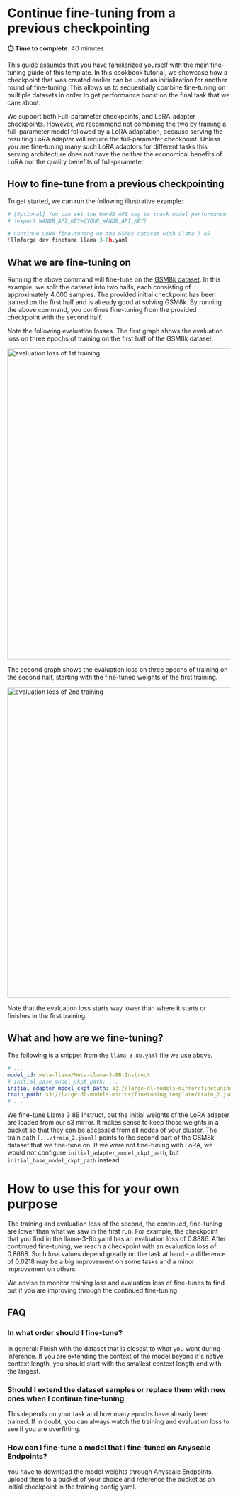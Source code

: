 # Continue fine-tuning from a previous checkpointing

**⏱️ Time to complete**: 40 minutes

This guide assumes that you have familiarized yourself with the main fine-tuning guide of this template.
In this cookbook tutorial, we showcase how a checkpoint that was created earlier can be used as initialization for another round of fine-tuning.
This allows us to sequentially combine fine-tuning on multiple datasets in order to get performance boost on the final task that we care about. 

We support both Full-parameter checkpoints, and LoRA-adapter checkpoints. However, we recommend not combining the two by training a full-parameter model followed by a LoRA adaptation, because serving the resulting LoRA adapter will require the full-parameter checkpoint. Unless you are fine-tuning many such LoRA adaptors for different tasks this serving architecture does not have the neither the economical benefits of LoRA nor the quality benefits of full-parameter.

## How to fine-tune from a previous checkpointing
To get started, we can run the following illustrative example:

```python
# [Optional] You can set the WandB API key to track model performance
# !export WANDB_API_KEY={YOUR_WANDB_API_KEY}

# Continue LoRA fine-tuning on the GSM8k dataset with Llama 3 8B
!llmforge dev finetune llama-3-8b.yaml
```

## What we are fine-tuning on

Running the above command will fine-tune on the [GSM8k dataset](https://huggingface.co/datasets/gsm8k). 
In this example, we split the dataset into two halfs, each consisting of approximately 4.000 samples.
The provided initial checkpoint has been trained on the first half and is already good at solving GSM8k. By running the above command, you continue fine-tuning from the provided checkpoint with the second half.

Note the following evaluation losses. The first graph shows the evaluation loss on three epochs of training on the first half of the GSM8k dataset.

<img src="https://raw.githubusercontent.com/anyscale/templates/main/templates/fine-tune-llm_v2/cookbooks/continue_from_checkpoint/../../assets/3epochs_1st_dataset.png" alt="evaluation loss of 1st training" width="700"/>

The second graph shows the evaluation loss on three epochs of training on the second half, starting with the fine-tuned weights of the first training.

<img src="https://raw.githubusercontent.com/anyscale/templates/main/templates/fine-tune-llm_v2/cookbooks/continue_from_checkpoint/../../assets/3epochs_2nd_dataset.png" alt="evaluation loss of 2nd training" width="700"/>

Note that the evaluation loss starts way lower than where it starts or finishes in the first training.

## What and how are we fine-tuning?

The following is a snippet from the `llama-3-8b.yaml` file we use above. 

```yaml
# ...
model_id: meta-llama/Meta-Llama-3-8B-Instruct
# initial_base_model_ckpt_path: ...
initial_adapter_model_ckpt_path: s3://large-dl-models-mirror/finetuning_template/continued_ft_gsm8k_checkpoint
train_path: s3://large-dl-models-mirror/finetuning_template/train_2.jsonl
# ...
```

We fine-tune Llama 3 8B Instruct, but the initial weights of the LoRA adapter are loaded from our s3 mirror.
It makes sense to keep those weights in a bucket so that they can be accessed from all nodes of your cluster.
The train path `(.../train_2.jsonl)` points to the second part of the GSM8k dataset that we fine-tune on.
If we were not fine-tuning with LoRA, we would not configure `initial_adapter_model_ckpt_path`, but `initial_base_model_ckpt_path` instead.

# How to use this for your own purpose

The training and evaluation loss of the second, the continued, fine-tuning are lower than what we saw in the first run.
For example, the checkpoint that you find in the llama-3-8b.yaml has an evaluation loss of 0.8886.
After continued fine-tuning, we reach a checkpoint with an evaluation loss of 0.8668.
Such loss values depend greatly on the task at hand - a difference of 0.0218 may be a big improvement on some tasks and a minor improvement on others.

We advise to monitor training loss and evaluation loss of fine-tunes to find out if you are improving through the continued fine-tuning.

## FAQ

### In what order should I fine-tune?

In general: Finish with the dataset that is closest to what you want during inference.
If you are extending the context of the model beyond it's native context length, you should start with the smallest context length end with the largest.

### Should I extend the dataset samples or replace them with new ones when I continue fine-tuning

This depends on your task and how many epochs have already been trained. If in doubt, you can always watch the training and evaluation loss to see if you are overfitting.

### How can I fine-tune a model that I fine-tuned on Anyscale Endpoints?

You have to download the model weights through Anyscale Endpoints, upload them to a bucket of your choice and reference the bucket as an initial checkpoint in the training config yaml.


